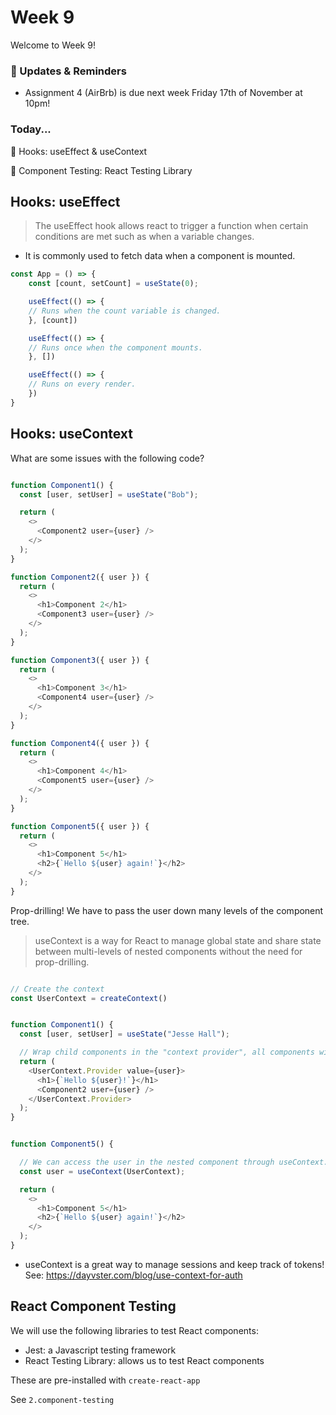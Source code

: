 # Week 9

Welcome to Week 9!

### 📢 Updates & Reminders

- Assignment 4 (AirBrb) is due next week Friday 17th of November at 10pm!

### Today...

🔄 Hooks: useEffect & useContext

🧪 Component Testing: React Testing Library

## Hooks: useEffect

> The useEffect hook allows react to trigger a function when certain conditions are met such as when a variable changes.

- It is commonly used to fetch data when a component is mounted.

```Javascript
const App = () => {
    const [count, setCount] = useState(0);

    useEffect(() => {
    // Runs when the count variable is changed.
    }, [count])

    useEffect(() => {
    // Runs once when the component mounts.
    }, [])

    useEffect(() => {
    // Runs on every render.
    })
}
```

## Hooks: useContext

What are some issues with the following code?

```Javascript

function Component1() {
  const [user, setUser] = useState("Bob");

  return (
    <>
      <Component2 user={user} />
    </>
  );
}

function Component2({ user }) {
  return (
    <>
      <h1>Component 2</h1>
      <Component3 user={user} />
    </>
  );
}

function Component3({ user }) {
  return (
    <>
      <h1>Component 3</h1>
      <Component4 user={user} />
    </>
  );
}

function Component4({ user }) {
  return (
    <>
      <h1>Component 4</h1>
      <Component5 user={user} />
    </>
  );
}

function Component5({ user }) {
  return (
    <>
      <h1>Component 5</h1>
      <h2>{`Hello ${user} again!`}</h2>
    </>
  );
}

```

Prop-drilling! We have to pass the user down many levels of the component tree.

> useContext is a way for React to manage global state and share state between multi-levels of nested components without the need for prop-drilling.

```Javascript

// Create the context
const UserContext = createContext()


function Component1() {
  const [user, setUser] = useState("Jesse Hall");

  // Wrap child components in the "context provider", all components within the tree will have access to the "UserContext".
  return (
    <UserContext.Provider value={user}>
      <h1>{`Hello ${user}!`}</h1>
      <Component2 user={user} />
    </UserContext.Provider>
  );
}


function Component5() {

  // We can access the user in the nested component through useContext.
  const user = useContext(UserContext);

  return (
    <>
      <h1>Component 5</h1>
      <h2>{`Hello ${user} again!`}</h2>
    </>
  );
}
```

- useContext is a great way to manage sessions and keep track of tokens! See: https://dayvster.com/blog/use-context-for-auth

## React Component Testing

We will use the following libraries to test React components:

- Jest: a Javascript testing framework
- React Testing Library: allows us to test React components

These are pre-installed with `create-react-app`

See `2.component-testing`
